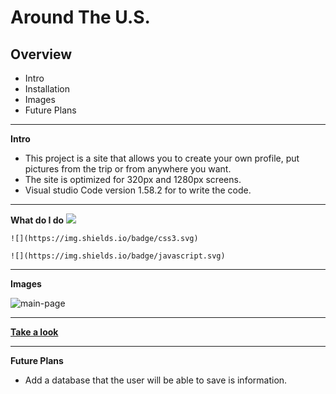 # Around The U.S.

## Overview

* Intro
* Installation
* Images
* Future Plans	

-----------------------------------------------

**Intro**

* This project is a site that allows you to create your own profile, put pictures from the trip or from anywhere you want.
* The site is optimized for 320px and 1280px screens.
* Visual studio Code version 1.58.2 for to write the code.

-----------------------------------------------

**What do I do**
    ![](https://img.shields.io/badge/html5.svg)
    
    ![](https://img.shields.io/badge/css3.svg)
    
    ![](https://img.shields.io/badge/javascript.svg)
    
-----------------------------------------------

**Images**

![main-page](https://user-images.githubusercontent.com/65240374/130342252-f08cf4f3-fee8-4f12-9ec2-38da1bd6115b.png)

-----------------------------------------------

**[Take a look](https://idan-porat.github.io/web_project_4/index.html)**

-----------------------------------------------

**Future Plans**

* Add a database that the user will be able to save is information.	